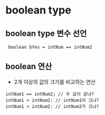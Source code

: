# boolean type

## boolean type 변수 선언
``` boolean bYes = intNum == intNum2```

## boolean 연산
* 2개 이상의 값의 크기를 비교하는 연산
``` 
intNum1 == intNum2; // 두 값이 같냐?
intNum1 > intNum2: // intNum1이 크냐?
intNum1 < intNum2: // intNum2가 크냐?
```

